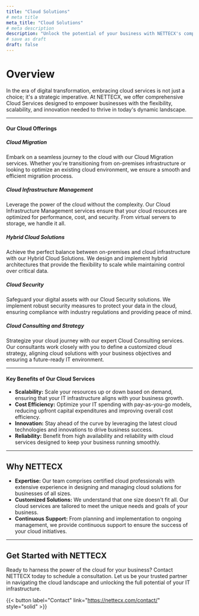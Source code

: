 ```yaml
---
title: "Cloud Solutions"
# meta title
meta_title: "Cloud Solutions"
# meta description
description: "Unlock the potential of your business with NETTECX's comprehensive Cloud Services. From seamless migration to robust security and tailored solutions, empower your enterprise with scalability, innovation, and expert support. Embrace the cloud strategically for success in today's digital landscape."
# save as draft
draft: false
---
```

# Overview

In the era of digital transformation, embracing cloud services is not just a choice; it's a strategic imperative. At NETTECX, we offer comprehensive Cloud Services designed to empower businesses with the flexibility, scalability, and innovation needed to thrive in today's dynamic landscape.

<hr>

#### Our Cloud Offerings
##### Cloud Migration

Embark on a seamless journey to the cloud with our Cloud Migration services. Whether you're transitioning from on-premises infrastructure or looking to optimize an existing cloud environment, we ensure a smooth and efficient migration process.

##### Cloud Infrastructure Management

Leverage the power of the cloud without the complexity. Our Cloud Infrastructure Management services ensure that your cloud resources are optimized for performance, cost, and security. From virtual servers to storage, we handle it all.

##### Hybrid Cloud Solutions

Achieve the perfect balance between on-premises and cloud infrastructure with our Hybrid Cloud Solutions. We design and implement hybrid architectures that provide the flexibility to scale while maintaining control over critical data.

##### Cloud Security

Safeguard your digital assets with our Cloud Security solutions. We implement robust security measures to protect your data in the cloud, ensuring compliance with industry regulations and providing peace of mind.

##### Cloud Consulting and Strategy

Strategize your cloud journey with our expert Cloud Consulting services. Our consultants work closely with you to define a customized cloud strategy, aligning cloud solutions with your business objectives and ensuring a future-ready IT environment.

<hr>

#### Key Benefits of Our Cloud Services

- **Scalability:** Scale your resources up or down based on demand, ensuring that your IT infrastructure aligns with your business growth.
- **Cost Efficiency:** Optimize your IT spending with pay-as-you-go models, reducing upfront capital expenditures and improving overall cost efficiency.
- **Innovation:** Stay ahead of the curve by leveraging the latest cloud technologies and innovations to drive business success.
- **Reliability:** Benefit from high availability and reliability with cloud services designed to keep your business running smoothly.

<hr>

## **Why NETTECX**

- **Expertise:** Our team comprises certified cloud professionals with extensive experience in designing and managing cloud solutions for businesses of all sizes.
- **Customized Solutions:** We understand that one size doesn't fit all. Our cloud services are tailored to meet the unique needs and goals of your business.
- **Continuous Support:** From planning and implementation to ongoing management, we provide continuous support to ensure the success of your cloud initiatives.

<hr>

## Get Started with NETTECX

Ready to harness the power of the cloud for your business? Contact NETTECX today to schedule a consultation. Let us be your trusted partner in navigating the cloud landscape and unlocking the full potential of your IT infrastructure.

{{< button label="Contact" link="https://nettecx.com/contact/" style="solid" >}}